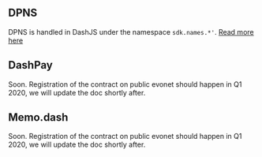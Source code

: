 ## DPNS

DPNS is handled in DashJS under the namespace `sdk.names.*'`. [Read more here](/platform/names)

## DashPay

Soon. Registration of the contract on public evonet should happen in Q1 2020, we will update the doc shortly after.


## Memo.dash

Soon. Registration of the contract on public evonet should happen in Q1 2020, we will update the doc shortly after.
